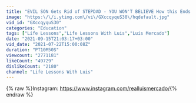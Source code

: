 ```yaml
---
title: "EVIL SON Gets Rid of STEPDAD - YOU WON'T BELIEVE How this Ends!!!!"
image: "https:\/\/i.ytimg.com\/vi\/GXccqyquS30\/hqdefault.jpg"
vid_id: "GXccqyquS30"
categories: "Education"
tags: ["Life Lessons","Life Lessons With Luis","Luis Mercado"]
date: "2021-09-15T21:03:17+03:00"
vid_date: "2021-07-22T15:00:08Z"
duration: "PT10M50S"
viewcount: "2771181"
likeCount: "49729"
dislikeCount: "2180"
channel: "Life Lessons With Luis"
---
```

{% raw %}Instagram: <a rel="nofollow" target="blank" href="https://www.instagram.com/realluismercado/">https://www.instagram.com/realluismercado/</a>{% endraw %}
